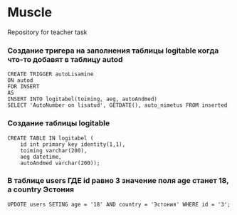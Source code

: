 ﻿# Muscle
Repository for teacher task

### Создание тригера на заполнения таблицы logitable когда что-то добавят в таблицу autod
```
CREATE TRIGGER autoLisamine
ON autod
FOR INSERT
AS
INSERT INTO logitabel(toiming, aeg, autoAndmed)
SELECT 'AutoNumber on lisatud', GETDATE(), auto_nimetus FROM inserted
```

### Создание таблицы logitable
```
CREATE TABLE IN logitabel (
	id int primary key identity(1,1),
	toiming varchar(200), 
	aeg datetime, 
	autoAndmed varchar(200));
```

### В таблице users ГДЕ id равно 3 значение поля age станет 18, а country Эстония
```
UPDOTE users SETING age = '18' AND country = 'Эстония' WHERE id = '3';
```
